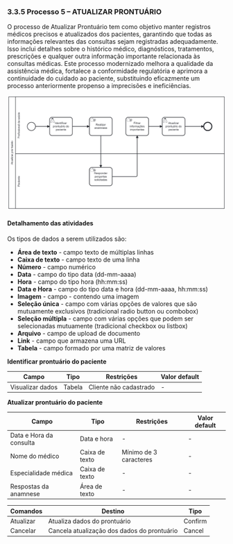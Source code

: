 ### 3.3.5 Processo 5 – ATUALIZAR PRONTUÁRIO

O processo de Atualizar Prontuário tem como objetivo manter registros médicos precisos e atualizados dos pacientes, garantindo que todas as informações relevantes das consultas sejam registradas adequadamente. Isso inclui detalhes sobre o histórico médico, diagnósticos, tratamentos, prescrições e qualquer outra informação importante relacionada às consultas médicas. Este processo modernizado melhora a qualidade da assistência médica, fortalece a conformidade regulatória e aprimora a continuidade do cuidado ao paciente, substituindo eficazmente um processo anteriormente propenso a imprecisões e ineficiências.
 
![Exemplo de um Modelo BPMN do PROCESSO 5](images/processo_5_atualizar_prontuario.png "Modelo BPMN do Processo 5.")



#### Detalhamento das atividades

Os tipos de dados a serem utilizados são:

* **Área de texto** - campo texto de múltiplas linhas
* **Caixa de texto** - campo texto de uma linha
* **Número** - campo numérico
* **Data** - campo do tipo data (dd-mm-aaaa)
* **Hora** - campo do tipo hora (hh:mm:ss)
* **Data e Hora** - campo do tipo data e hora (dd-mm-aaaa, hh:mm:ss)
* **Imagem** - campo - contendo uma imagem
* **Seleção única** - campo com várias opções de valores que são mutuamente exclusivos (tradicional radio button ou combobox)
* **Seleção múltipla** - campo com várias opções que podem ser selecionadas mutuamente (tradicional checkbox ou listbox)
* **Arquivo** - campo de upload de documento
* **Link** - campo que armazena uma URL
* **Tabela** - campo formado por uma matriz de valores

**Identificar prontuário do paciente**

| **Campo**       | **Tipo**         | **Restrições** | **Valor default** |
| ---             | ---              | ---            | ---               |
| Visualizar dados | Tabela  |     Cliente não cadastrado           |         -          |


**Atualizar prontuário do paciente**

| **Campo**       | **Tipo**         | **Restrições** | **Valor default** |
| ---             | ---              | ---            | ---               |
| Data e Hora da consulta        | Data e hora          | -            |  -    |
| Nome do médico   | Caixa de texto  |      Mínimo de 3 caracteres	       |  - |
| Especialidade médica | Caixa de texto |        -        |    -               |
| Respostas da anamnese |         Área de texto         |        -        |  -  |

| **Comandos**         |  **Destino**                   | **Tipo**             |
| ---                  | ---                            | ---                  |
|       Atualizar      |  Atualiza dados do prontuário  |       Confirm        |
|       Cancelar       | Cancela atualização dos dados do prontuário |  Cancel |
